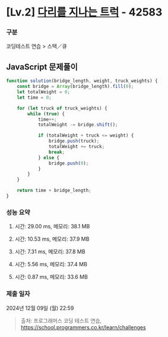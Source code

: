# [Lv.2] [다리를 지나는 트럭](https://programmers.co.kr/) - 42583 

### 구분

코딩테스트 연습 > 스택／큐

## JavaScript 문제풀이

```js
function solution(bridge_length, weight, truck_weights) {
    const bridge = Array(bridge_length).fill(0);
    let totalWeight = 0;
    let time = 0;

    for (let truck of truck_weights) {
        while (true) {
            time++;
            totalWeight -= bridge.shift();

            if (totalWeight + truck <= weight) {
                bridge.push(truck);
                totalWeight += truck;
                break;
            } else {
                bridge.push(0);
            }
        }
    }

    return time + bridge_length;
}
```

### 성능 요약

1. 시간: 29.00 ms, 메모리: 38.1 MB

2. 시간: 10.53 ms, 메모리: 37.9 MB
3. 시간: 7.31 ms, 메모리: 37.8 MB
4. 시간: 5.56 ms, 메모리: 37.4 MB
5. 시간: 0.87 ms, 메모리: 33.6 MB

### 제출 일자

2024년 12월 09일 (월) 22:59

> 출처: 프로그래머스 코딩 테스트 연습, https://school.programmers.co.kr/learn/challenges